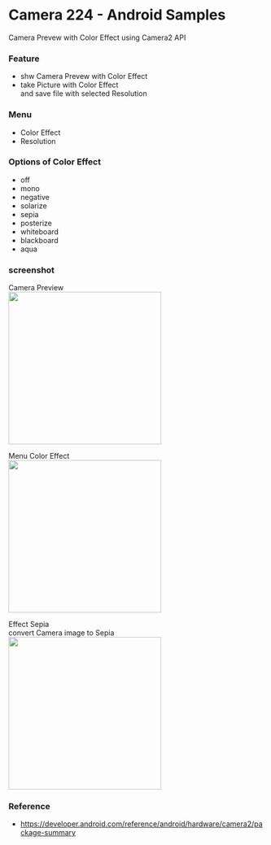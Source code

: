 Camera 224 - Android Samples
===============

Camera Prevew with Color Effect using Camera2 API <br/>

### Feature <br/>
- shw Camera Prevew with Color Effect <br/>
- take Picture with Color Effect <br/>
and save file with selected Resolution <br/>

### Menu <br/>
- Color Effect <br/>
- Resolution<br/>

### Options of Color Effect <br/>
- off <br/>
- mono <br/>
- negative <br/>
- solarize <br/>
- sepia <br/>
- posterize <br/>
- whiteboard <br/>
- blackboard <br/>
- aqua <br/>

### screenshot <br/>
Camera Preview <br/>
<image src="https://raw.githubusercontent.com/ohwada/Android_Samples/master/Camera224/screenshot/camera224_preview.png" width="300" /><br/>

Menu Color Effect <br/>
<image src="https://raw.githubusercontent.com/ohwada/Android_Samples/master/Camera224/screenshot/camera224_menu_color_effect.png" width="300" /><br/>

Effect Sepia <br/>
convert Camera image to Sepia <br/>
<image src="https://raw.githubusercontent.com/ohwada/Android_Samples/master/Camera224/screenshot/camera224_effect_sepia.png" width="300" /><br/>

### Reference <br/>
- https://developer.android.com/reference/android/hardware/camera2/package-summary

